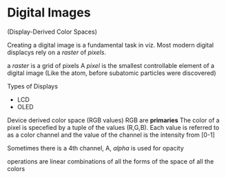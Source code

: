 # Digital Images
(Display-Derived Color Spaces)

Creating a digital image is a fundamental task in viz. Most modern digital displacys rely on a *raster* of *pixels*.

a *raster* is a grid of pixels
A *pixel* is the smallest controllable element of a digital image (Like the atom, before subatomic particles were discovered) 

Types of Displays
* LCD
* OLED

Device derived color space (RGB values)
RGB are **primaries**
The color of a pixel is specefied by a tuple of the values (R,G,B). Each value is referred to as a color channel and the value of the channel is the intensity from [0-1]

Sometimes there is a 4th channel, A, *alpha* is used for opacity

operations are linear combinations of all the forms of the space of all the colors
